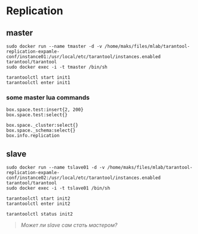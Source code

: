 # Replication
## master
```
sudo docker run --name tmaster -d -v /home/maks/files/mlab/tarantool-replication-expamle-conf/instance01:/usr/local/etc/tarantool/instances.enabled tarantool/tarantool
sudo docker exec -i -t tmaster /bin/sh
```

```
tarantoolctl start init1
tarantoolctl enter init1
```

### some master lua commands
```
box.space.test:insert{2, 200}
box.space.test:select{}

box.space._cluster:select{}
box.space._schema:select{}
box.info.replication
```

## slave
```
sudo docker run --name tslave01 -d -v /home/maks/files/mlab/tarantool-replication-expamle-conf/instance02:/usr/local/etc/tarantool/instances.enabled tarantool/tarantool
sudo docker exec -i -t tslave01 /bin/sh
```

```
tarantoolctl start init2
tarantoolctl enter init2

tarantoolctl status init2
```

> *Может ли slave сам стать мастером?*